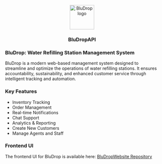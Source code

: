 <div align="center">

<a href="https://bludrop.vercel.app/">
    <img src="https://github.com/Zekechan11/BluDropWebsite/blob/47ebd780037138250ec49d8489313f07fab519ce/public/demo/images/logo.png" alt="BluDrop logo" title="BluDrop logo" width="80"/>
</a>

### BluDropAPI

</div>

### BluDrop: Water Refilling Station Management System

BluDrop is a modern web-based management system designed to streamline and optimize the operations of water refilling stations. It ensures accountability, sustainability, and enhanced customer service through intelligent tracking and automation.

### Key Features

- Inventory Tracking
- Order Management
- Real-time Notifications
- Chat Support
- Analytics & Reporting
- Create New Customers
- Manage Agents and Staff


### Frontend UI

The frontend UI for BluDrop is available here:
[BluDropWebsite Repository](https://github.com/Zekechan11/BluDropWebsite)

